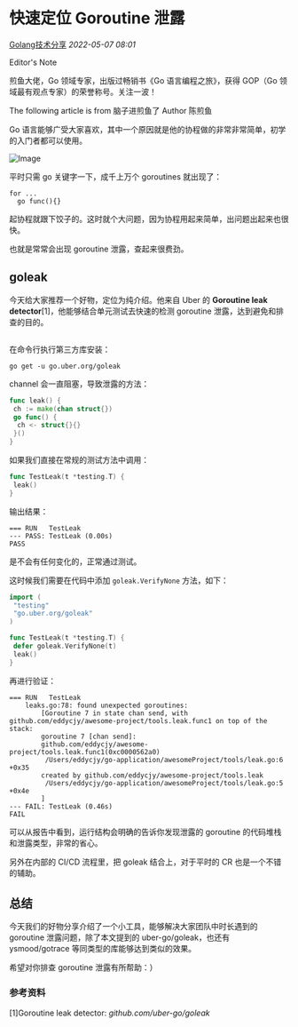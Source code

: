 # 快速定位 Goroutine 泄露

[Golang技术分享](javascript:void(0);) *2022-05-07 08:01*

Editor's Note

煎鱼大佬，Go 领域专家，出版过畅销书《Go 语言编程之旅》，获得 GOP（Go 领域最有观点专家）的荣誉称号。关注一波！

The following article is from 脑子进煎鱼了 Author 陈煎鱼

Go 语言能够广受大家喜欢，其中一个原因就是他的协程做的非常非常简单，初学的入门者都可以使用。

![Image](https://mmbiz.qpic.cn/mmbiz_png/KVl0giak5ib4gTxOG4qAu7VefHGf1hzDSa5Bl5Uib6PRUBzk0OwpzB8E01Wp467zicabiay4pPA0PpMwOgtZExfmA3w/640?wx_fmt=png&wxfrom=5&wx_lazy=1&wx_co=1)

平时只需 go 关键字一下，成千上万个 goroutines 就出现了：

```
for ...
  go func(){}
```

起协程就跟下饺子的。这时就个大问题，因为协程用起来简单，出问题出起来也很快。

也就是常常会出现 goroutine 泄露，查起来很费劲。

## goleak

今天给大家推荐一个好物，定位为纯介绍。他来自 Uber 的 **Goroutine leak detector**[1]，他能够结合单元测试去快速的检测 goroutine 泄露，达到避免和排查的目的。

![Image](data:image/gif;base64,iVBORw0KGgoAAAANSUhEUgAAAAEAAAABCAYAAAAfFcSJAAAADUlEQVQImWNgYGBgAAAABQABh6FO1AAAAABJRU5ErkJggg==)

在命令行执行第三方库安装：

```
go get -u go.uber.org/goleak
```

channel 会一直阻塞，导致泄露的方法：

```go
func leak() {
 ch := make(chan struct{})
 go func() {
  ch <- struct{}{}
 }()
}
```

如果我们直接在常规的测试方法中调用：

```go
func TestLeak(t *testing.T) {
 leak()
}
```

输出结果：

```
=== RUN   TestLeak
--- PASS: TestLeak (0.00s)
PASS
```

是不会有任何变化的，正常通过测试。

这时候我们需要在代码中添加 `goleak.VerifyNone` 方法，如下：

```go
import (
 "testing"
 "go.uber.org/goleak"
)

func TestLeak(t *testing.T) {
 defer goleak.VerifyNone(t)
 leak()
}
```

再进行验证：

```shell
=== RUN   TestLeak
    leaks.go:78: found unexpected goroutines:
        [Goroutine 7 in state chan send, with github.com/eddycjy/awesome-project/tools.leak.func1 on top of the stack:
        goroutine 7 [chan send]:
        github.com/eddycjy/awesome-project/tools.leak.func1(0xc0000562a0)
         /Users/eddycjy/go-application/awesomeProject/tools/leak.go:6 +0x35
        created by github.com/eddycjy/awesome-project/tools.leak
         /Users/eddycjy/go-application/awesomeProject/tools/leak.go:5 +0x4e
        ]
--- FAIL: TestLeak (0.46s)
FAIL
```

可以从报告中看到，运行结构会明确的告诉你发现泄露的 goroutine 的代码堆栈和泄露类型，非常的省心。

另外在内部的 CI/CD 流程里，把 goleak 结合上，对于平时的 CR 也是一个不错的辅助。

## 总结

今天我们的好物分享介绍了一个小工具，能够解决大家团队中时长遇到的 goroutine 泄露问题，除了本文提到的 uber-go/goleak，也还有 ysmood/gotrace 等同类型的库能够达到类似的效果。

希望对你排查 goroutine 泄露有所帮助：）

### 参考资料

[1]Goroutine leak detector: *github.com/uber-go/goleak*